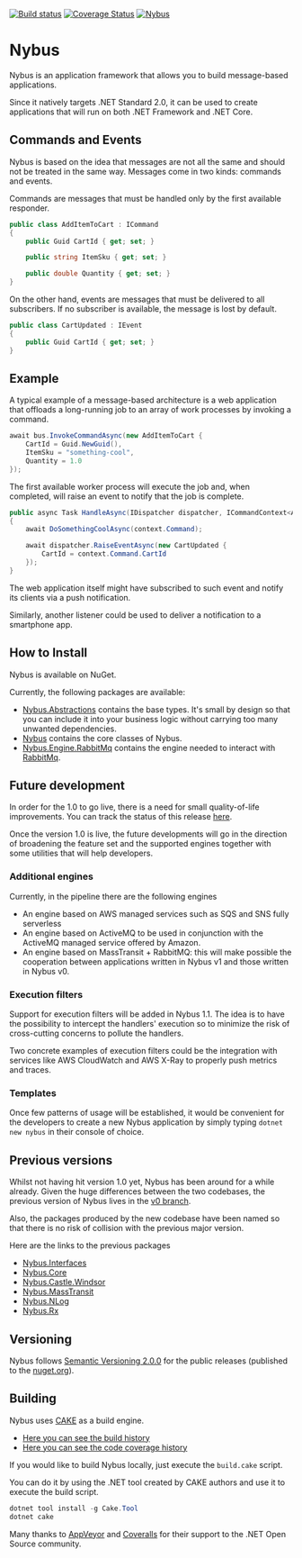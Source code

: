 [![Build status](https://ci.appveyor.com/api/projects/status/x8o0xh40cdf6a67l?svg=true)](https://ci.appveyor.com/project/Kralizek/nybus) [![Coverage Status](https://coveralls.io/repos/github/Nybus-project/Nybus/badge.svg?branch=master)](https://coveralls.io/github/Nybus-project/Nybus?branch=master) [![Nybus](https://img.shields.io/nuget/v/Nybus.svg)](https://www.nuget.org/packages/nybus)

# Nybus

Nybus is an application framework that allows you to build message-based applications.

Since it natively targets .NET Standard 2.0, it can be used to create applications that will run on both .NET Framework and .NET Core.

## Commands and Events

Nybus is based on the idea that messages are not all the same and should not be treated in the same way. Messages come in two kinds: commands and events.

Commands are messages that must be handled only by the first available responder.

```csharp
public class AddItemToCart : ICommand
{
    public Guid CartId { get; set; }

    public string ItemSku { get; set; }

    public double Quantity { get; set; }
}
```

On the other hand, events are messages that must be delivered to all subscribers. If no subscriber is available, the message is lost by default.

```csharp
public class CartUpdated : IEvent
{
    public Guid CartId { get; set; }
}
```

## Example

A typical example of a message-based architecture is a web application that offloads a long-running job to an array of work processes by invoking a command.

```csharp
await bus.InvokeCommandAsync(new AddItemToCart {
    CartId = Guid.NewGuid(),
    ItemSku = "something-cool",
    Quantity = 1.0
});
```

The first available worker process will execute the job and, when completed, will raise an event to notify that the job is complete.

```csharp
public async Task HandleAsync(IDispatcher dispatcher, ICommandContext<AddItemToCart> context)
{
    await DoSomethingCoolAsync(context.Command);

    await dispatcher.RaiseEventAsync(new CartUpdated {
        CartId = context.Command.CartId
    });
}
```

The web application itself might have subscribed to such event and notify its clients via a push notification.

Similarly, another listener could be used to deliver a notification to a smartphone app.

## How to Install

Nybus is available on NuGet.

Currently, the following packages are available:

* [Nybus.Abstractions](https://www.nuget.org/packages/Nybus.Abstractions) contains the base types. It's small by design so that you can include it into your business logic without carrying too many unwanted dependencies.
* [Nybus](https://www.nuget.org/packages/Nybus) contains the core classes of Nybus.
* [Nybus.Engine.RabbitMq](https://www.nuget.org/packages/Nybus.Engine.RabbitMq) contains the engine needed to interact with [RabbitMq](http://www.rabbitmq.com/).

## Future development

In order for the 1.0 to go live, there is a need for small quality-of-life improvements. You can track the status of this release [here](https://github.com/Nybus-project/Nybus/milestone/1).

Once the version 1.0 is live, the future developments will go in the direction of broadening the feature set and the supported engines together with some utilities that will help developers.

### Additional engines

Currently, in the pipeline there are the following engines
* An engine based on AWS managed services such as SQS and SNS fully serverless
* An engine based on ActiveMQ to be used in conjunction with the ActiveMQ managed service offered by Amazon.
* An engine based on MassTransit + RabbitMQ: this will make possible the cooperation between applications written in Nybus v1 and those written in Nybus v0.

### Execution filters

Support for execution filters will be added in Nybus 1.1. The idea is to have the possibility to intercept the handlers' execution so to minimize the risk of cross-cutting concerns to pollute the handlers.

Two concrete examples of execution filters could be the integration with services like AWS CloudWatch and AWS X-Ray to properly push metrics and traces.

### Templates

Once few patterns of usage will be established, it would be convenient for the developers to create a new Nybus application by simply typing `dotnet new nybus` in their console of choice.

## Previous versions

Whilst not having hit version 1.0 yet, Nybus has been around for a while already. Given the huge differences between the two codebases, the previous version of Nybus lives in the [v0 branch](https://github.com/Nybus-project/Nybus/tree/v0).

Also, the packages produced by the new codebase have been named so that there is no risk of collision with the previous major version.

Here are the links to the previous packages
* [Nybus.Interfaces](https://www.nuget.org/packages/Nybus.Interfaces)
* [Nybus.Core](https://www.nuget.org/packages/Nybus.Core)
* [Nybus.Castle.Windsor](https://www.nuget.org/packages/Nybus.Castle.Windsor)
* [Nybus.MassTransit](https://www.nuget.org/packages/Nybus.MassTransit)
* [Nybus.NLog](https://www.nuget.org/packages/Nybus.NLog)
* [Nybus.Rx](https://www.nuget.org/packages/Nybus.Rx)

## Versioning

Nybus follows [Semantic Versioning 2.0.0](http://semver.org/spec/v2.0.0.html) for the public releases (published to the [nuget.org](https://www.nuget.org/)).

## Building

Nybus uses [CAKE](https://cakebuild.net/) as a build engine.
* [Here you can see the build history](https://ci.appveyor.com/project/Kralizek/nybus/history)
* [Here you can see the code coverage history](https://coveralls.io/github/Nybus-project/Nybus)

If you would like to build Nybus locally, just execute the `build.cake` script.

You can do it by using the .NET tool created by CAKE authors and use it to execute the build script.
```powershell
dotnet tool install -g Cake.Tool
dotnet cake
```

Many thanks to [AppVeyor](http://www.appveyor.com/) and [Coveralls](https://coveralls.io/) for their support to the .NET Open Source community.

